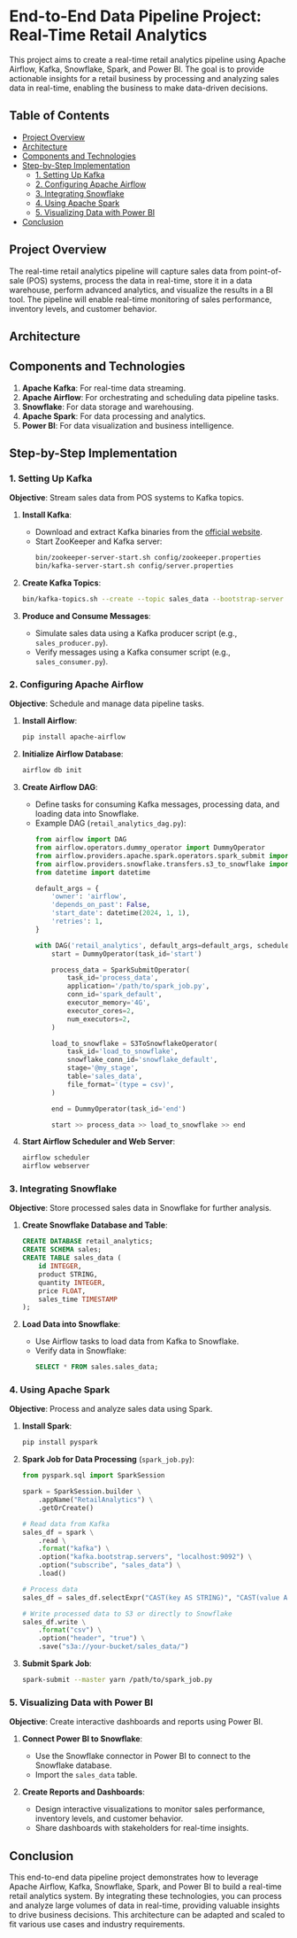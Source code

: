 # End-to-End Data Pipeline Project: Real-Time Retail Analytics

This project aims to create a real-time retail analytics pipeline using Apache Airflow, Kafka, Snowflake, Spark, and Power BI. The goal is to provide actionable insights for a retail business by processing and analyzing sales data in real-time, enabling the business to make data-driven decisions.

## Table of Contents

- [Project Overview](#project-overview)
- [Architecture](#architecture)
- [Components and Technologies](#components-and-technologies)
- [Step-by-Step Implementation](#step-by-step-implementation)
  - [1. Setting Up Kafka](#1-setting-up-kafka)
  - [2. Configuring Apache Airflow](#2-configuring-apache-airflow)
  - [3. Integrating Snowflake](#3-integrating-snowflake)
  - [4. Using Apache Spark](#4-using-apache-spark)
  - [5. Visualizing Data with Power BI](#5-visualizing-data-with-power-bi)
- [Conclusion](#conclusion)

## Project Overview

The real-time retail analytics pipeline will capture sales data from point-of-sale (POS) systems, process the data in real-time, store it in a data warehouse, perform advanced analytics, and visualize the results in a BI tool. The pipeline will enable real-time monitoring of sales performance, inventory levels, and customer behavior.

## Architecture


## Components and Technologies

1. **Apache Kafka**: For real-time data streaming.
2. **Apache Airflow**: For orchestrating and scheduling data pipeline tasks.
3. **Snowflake**: For data storage and warehousing.
4. **Apache Spark**: For data processing and analytics.
5. **Power BI**: For data visualization and business intelligence.

## Step-by-Step Implementation

### 1. Setting Up Kafka

**Objective**: Stream sales data from POS systems to Kafka topics.

1. **Install Kafka**:
   - Download and extract Kafka binaries from the [official website](https://kafka.apache.org/downloads).
   - Start ZooKeeper and Kafka server:
     ```sh
     bin/zookeeper-server-start.sh config/zookeeper.properties
     bin/kafka-server-start.sh config/server.properties
     ```

2. **Create Kafka Topics**:
   ```sh
   bin/kafka-topics.sh --create --topic sales_data --bootstrap-server localhost:9092 --partitions 3 --replication-factor 1
   ```

3. **Produce and Consume Messages**:
   - Simulate sales data using a Kafka producer script (e.g., `sales_producer.py`).
   - Verify messages using a Kafka consumer script (e.g., `sales_consumer.py`).

### 2. Configuring Apache Airflow

**Objective**: Schedule and manage data pipeline tasks.

1. **Install Airflow**:
   ```sh
   pip install apache-airflow
   ```

2. **Initialize Airflow Database**:
   ```sh
   airflow db init
   ```

3. **Create Airflow DAG**:
   - Define tasks for consuming Kafka messages, processing data, and loading data into Snowflake.
   - Example DAG (`retail_analytics_dag.py`):
     ```python
     from airflow import DAG
     from airflow.operators.dummy_operator import DummyOperator
     from airflow.providers.apache.spark.operators.spark_submit import SparkSubmitOperator
     from airflow.providers.snowflake.transfers.s3_to_snowflake import S3ToSnowflakeOperator
     from datetime import datetime

     default_args = {
         'owner': 'airflow',
         'depends_on_past': False,
         'start_date': datetime(2024, 1, 1),
         'retries': 1,
     }

     with DAG('retail_analytics', default_args=default_args, schedule_interval='@hourly') as dag:
         start = DummyOperator(task_id='start')

         process_data = SparkSubmitOperator(
             task_id='process_data',
             application='/path/to/spark_job.py',
             conn_id='spark_default',
             executor_memory='4G',
             executor_cores=2,
             num_executors=2,
         )

         load_to_snowflake = S3ToSnowflakeOperator(
             task_id='load_to_snowflake',
             snowflake_conn_id='snowflake_default',
             stage='@my_stage',
             table='sales_data',
             file_format='(type = csv)',
         )

         end = DummyOperator(task_id='end')

         start >> process_data >> load_to_snowflake >> end
     ```

4. **Start Airflow Scheduler and Web Server**:
   ```sh
   airflow scheduler
   airflow webserver
   ```

### 3. Integrating Snowflake

**Objective**: Store processed sales data in Snowflake for further analysis.

1. **Create Snowflake Database and Table**:
   ```sql
   CREATE DATABASE retail_analytics;
   CREATE SCHEMA sales;
   CREATE TABLE sales_data (
       id INTEGER,
       product STRING,
       quantity INTEGER,
       price FLOAT,
       sales_time TIMESTAMP
   );
   ```

2. **Load Data into Snowflake**:
   - Use Airflow tasks to load data from Kafka to Snowflake.
   - Verify data in Snowflake:
     ```sql
     SELECT * FROM sales.sales_data;
     ```

### 4. Using Apache Spark

**Objective**: Process and analyze sales data using Spark.

1. **Install Spark**:
   ```sh
   pip install pyspark
   ```

2. **Spark Job for Data Processing** (`spark_job.py`):
   ```python
   from pyspark.sql import SparkSession

   spark = SparkSession.builder \
       .appName("RetailAnalytics") \
       .getOrCreate()

   # Read data from Kafka
   sales_df = spark \
       .read \
       .format("kafka") \
       .option("kafka.bootstrap.servers", "localhost:9092") \
       .option("subscribe", "sales_data") \
       .load()

   # Process data
   sales_df = sales_df.selectExpr("CAST(key AS STRING)", "CAST(value AS STRING)")

   # Write processed data to S3 or directly to Snowflake
   sales_df.write \
       .format("csv") \
       .option("header", "true") \
       .save("s3a://your-bucket/sales_data/")
   ```

3. **Submit Spark Job**:
   ```sh
   spark-submit --master yarn /path/to/spark_job.py
   ```

### 5. Visualizing Data with Power BI

**Objective**: Create interactive dashboards and reports using Power BI.

1. **Connect Power BI to Snowflake**:
   - Use the Snowflake connector in Power BI to connect to the Snowflake database.
   - Import the `sales_data` table.

2. **Create Reports and Dashboards**:
   - Design interactive visualizations to monitor sales performance, inventory levels, and customer behavior.
   - Share dashboards with stakeholders for real-time insights.

## Conclusion

This end-to-end data pipeline project demonstrates how to leverage Apache Airflow, Kafka, Snowflake, Spark, and Power BI to build a real-time retail analytics system. By integrating these technologies, you can process and analyze large volumes of data in real-time, providing valuable insights to drive business decisions. This architecture can be adapted and scaled to fit various use cases and industry requirements.